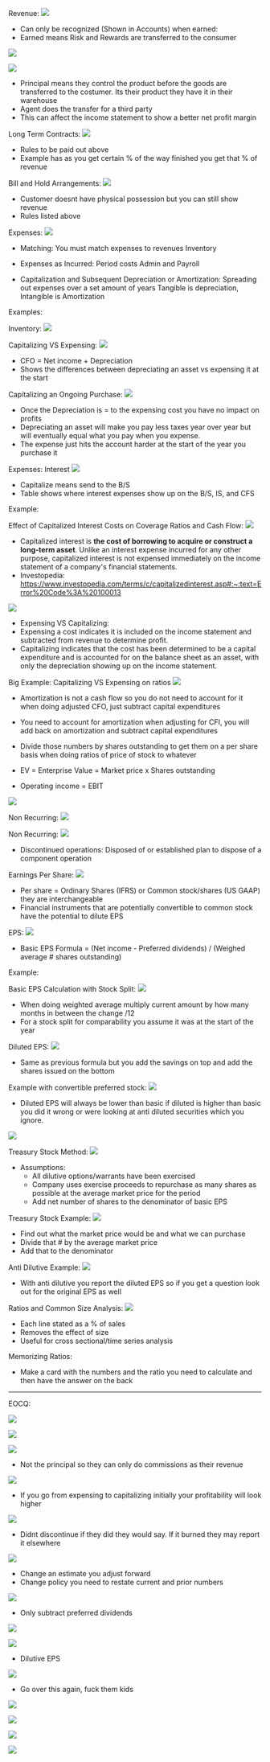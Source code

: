 
Revenue:
![](https://i.imgur.com/pCYxIrM.png)
- Can only be recognized (Shown in Accounts) when earned:
- Earned means Risk and Rewards are transferred to the consumer

![](https://i.imgur.com/76MgfiS.png)


![](https://i.imgur.com/b0yEvXg.png)
- Principal means they control the product before the goods are transferred to the costumer. Its their product they have it in their warehouse
- Agent does the transfer for a third party
- This can affect the income statement to show a better net profit margin 


Long Term Contracts:
![](https://i.imgur.com/lU9oh1P.png)
- Rules to be paid out above
- Example has as you get certain % of the way finished you get that % of revenue 


Bill and Hold Arrangements:
![](https://i.imgur.com/IIZY6fK.png)
- Customer doesnt have physical possession but you can still show revenue 
- Rules listed above 


Expenses:
![](https://i.imgur.com/64mnZ8r.png)
- Matching: You must match expenses to revenues
  Inventory
  
- Expenses as Incurred: Period costs
  Admin and Payroll
  
- Capitalization and Subsequent Depreciation or Amortization: Spreading out expenses over a set amount of years
  Tangible is depreciation, Intangible is Amortization


Examples:


Inventory:
![](https://i.imgur.com/kALtdmL.png)


Capitalizing VS Expensing:
![](https://i.imgur.com/9PaXvL5.png)
- CFO = Net income + Depreciation
- Shows the differences between depreciating an asset vs expensing it at the start

Capitalizing an Ongoing Purchase:
![](https://i.imgur.com/kQmphQD.png)
- Once the Depreciation is = to the expensing cost you have no impact on profits
- Depreciating an asset will make you pay less taxes year over year but will eventually equal what you pay when you expense. 
- The expense just hits the account harder at the start of the year you purchase it

Expenses: Interest
![](https://i.imgur.com/conmbVh.png)
- Capitalize means send to the B/S
- Table shows where interest expenses show up on the B/S, IS, and CFS


Example:

Effect of Capitalized Interest Costs on Coverage Ratios and Cash Flow:
![](https://i.imgur.com/28VRwpl.png)
- Capitalized interest is **the cost of borrowing to acquire or construct a long-term asset**. Unlike an interest expense incurred for any other purpose, capitalized interest is not expensed immediately on the income statement of a company's financial statements.
- Investopedia: https://www.investopedia.com/terms/c/capitalizedinterest.asp#:~:text=Error%20Code%3A%20100013


![](https://i.imgur.com/XfPJAvl.png)
- Expensing VS Capitalizing: 
- Expensing a cost indicates it is included on the income statement and subtracted from revenue to determine profit.
- Capitalizing indicates that the cost has been determined to be a capital expenditure and is accounted for on the balance sheet as an asset, with only the depreciation showing up on the income statement.




Big Example: Capitalizing VS Expensing on ratios
![](https://i.imgur.com/BZRJ7I3.png)
- Amortization is not a cash flow so you do not need to account for it when doing adjusted CFO, just subtract capital expenditures

- You need to account for amortization when adjusting for CFI, you will add back on amortization and subtract capital expenditures

- Divide those numbers by shares outstanding to get them on a per share basis when doing ratios of price of stock to whatever

- EV = Enterprise Value = Market price x Shares outstanding

- Operating income = EBIT


![](https://i.imgur.com/A0gJMNN.png)


Non Recurring:
![](https://i.imgur.com/kMfpHjs.png)

Non Recurring:
![](https://i.imgur.com/oAUlvMw.png)
- Discontinued operations: Disposed of or established plan to dispose of a component operation


Earnings Per Share:
![](https://i.imgur.com/mEm1WRo.png)
- Per share = Ordinary Shares (IFRS) or Common stock/shares (US GAAP) they are interchangeable
- Financial instruments that are potentially convertible to common stock have the potential to dilute EPS


EPS:
![](https://i.imgur.com/kuN4tKg.png)
- Basic EPS Formula = (Net income - Preferred dividends) / (Weighed average # shares outstanding)


Example:


Basic EPS Calculation with Stock Split:
![](https://i.imgur.com/VfcnXbt.png)
- When doing weighted average multiply current amount by how many months in between the change /12
- For a stock split for comparability you assume it was at the start of the year 


Diluted EPS:
![](https://i.imgur.com/ndpILgn.png)
- Same as previous formula but you add the savings on top and add the shares issued on the bottom


Example with convertible preferred stock:
![](https://i.imgur.com/fsNHM0V.png)
- Diluted EPS will always be lower than basic if diluted is higher than basic you did it wrong or were looking at anti diluted securities which you ignore.

![](https://i.imgur.com/b1JtM02.png)


Treasury Stock Method:
![](https://i.imgur.com/WI9LKqM.png)
- Assumptions:
  - All dilutive options/warrants have been exercised
  - Company uses exercise proceeds to repurchase as many shares as possible at the average market price for the period 
  - Add net number of shares to the denominator of basic EPS

Treasury Stock Example:
![](https://i.imgur.com/gjxTC6E.png)
- Find out what the market price would be and what we can purchase
- Divide that # by the average market price
- Add that to the denominator 



Anti Dilutive Example:
![](https://i.imgur.com/HCD9kxC.png)
- With anti dilutive you report the diluted EPS so if you get a question look out for the original EPS as well


Ratios and Common Size Analysis:
![](https://i.imgur.com/sHZ7T03.png)
- Each line stated as a % of sales
- Removes the effect of size
- Useful for cross sectional/time series analysis


Memorizing Ratios:
- Make a card with the numbers and the ratio you need to calculate and then have the answer on the back


_____
EOCQ:


![](https://i.imgur.com/kKskAkd.png)


![](https://i.imgur.com/gY05M6M.png)


![](https://i.imgur.com/DuU2q27.png)
- Not the principal so they can only do commissions as their revenue 


![](https://i.imgur.com/wLWW106.png)
- If you go from expensing to capitalizing initially your profitability will look higher


![](https://i.imgur.com/wLXuJNt.png)
- Didnt discontinue if they did they would say. If it burned they may report it elsewhere 


![](https://i.imgur.com/k1KWIKk.png)
- Change an estimate you adjust forward
- Change policy you need to restate current and prior numbers


![](https://i.imgur.com/j4gKe4u.png)
- Only subtract preferred dividends 


![](https://i.imgur.com/F6DLJdE.png)



![](https://i.imgur.com/9PRpOLW.png)
- Dilutive EPS


![](https://i.imgur.com/cUM53H8.png)
- Go over this again, fuck them kids

![](https://i.imgur.com/tQzLh6T.png)


![](https://i.imgur.com/3nGpaXJ.png)


![](https://i.imgur.com/WnXKCaJ.png)


![](https://i.imgur.com/Djrfl5u.png)

